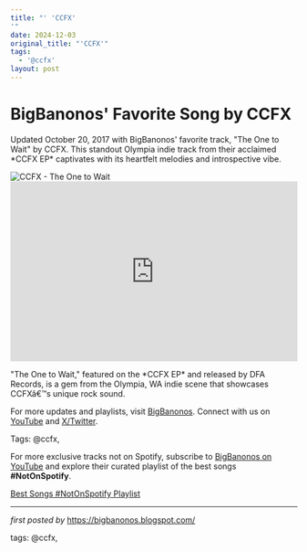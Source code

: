 ```yaml
---
title: "' 'CCFX'
'"
date: 2024-12-03
original_title: "'CCFX'"
tags:
  - '@ccfx'
layout: post
---
```

<!-- Post Title -->
<h1 >BigBanonos' Favorite Song by CCFX</h1> <!-- Introductory Text -->
<p >Updated October 20, 2017 with BigBanonos' favorite track, "The One to Wait" by CCFX. This standout Olympia indie track from their acclaimed *CCFX EP* captivates with its heartfelt melodies and introspective vibe.</p> <!-- Featured Image -->
<div > <img src="https://f4.bcbits.com/img/0011295890_10.jpg" alt="CCFX - The One to Wait" />
</div> <!-- YouTube Video Embed -->
<div > <iframe width="100%" height="315" src="https://www.youtube.com/embed/yFBQA-jU9Bg" title="CCFX - The One To Wait (Official Music Video) [DFA Records]" frameborder="0" allow="accelerometer; autoplay; clipboard-write; encrypted-media; gyroscope; picture-in-picture; web-share" referrerpolicy="strict-origin-when-cross-origin" allowfullscreen></iframe>
</div> <!-- Song Information -->
<div > <p>"The One to Wait," featured on the *CCFX EP* and released by DFA Records, is a gem from the Olympia, WA indie scene that showcases CCFXâ€™s unique rock sound.</p>
</div> <!-- Footer Links -->
<div > <p>For more updates and playlists, visit <a href="https://bigbanonos.blogspot.com/" target="_blank">BigBanonos</a>. Connect with us on <a href="https://www.youtube.com/@BigBanonos" target="_blank">YouTube</a> and <a href="https://x.com/bigbanonos" target="_blank">X/Twitter</a>.</p>
</div> <!-- Tags -->
<p >Tags: @ccfx,</p>


<!--Subscribe and Playlist Links-->
<div>
    <p>For more exclusive tracks not on Spotify, subscribe to <a href="https://www.youtube.com/@BigBanonos" target="_blank">BigBanonos on YouTube</a> and explore their curated playlist of the best songs <strong>#NotOnSpotify</strong>.</p>
    <p><a href="https://www.youtube.com/playlist?list=PLtuNtuTatqI0kFahUCbtbfenC_ET5O_tr" target="_blank">Best Songs #NotOnSpotify Playlist<br /></a></p></div>

<hr />

<p><em>first posted by</em> <a href="https://bigbanonos.blogspot.com/" rel="noopener" target="_new">https://bigbanonos.blogspot.com/</a></p>

<p>tags: @ccfx,</p>
